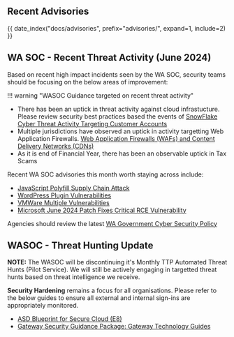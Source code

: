 ## Recent Advisories

{{ date_index("docs/advisories", prefix="advisories/", expand=1, include=2) }}

## WA SOC - Recent Threat Activity (June 2024)

Based on recent high impact incidents seen by the WA SOC, security teams should be focusing on the below areas of improvement:

!!! warning "WASOC Guidance targeted on recent threat activity"

- There has been an uptick in threat activity against cloud infrastucture. Please review security best practices based the events of [SnowFlake Cyber Threat Activity Targeting Customer Accounts](https://soc.cyber.wa.gov.au/advisories/20240604004-SnowFlake-Cyber-Threat-Activity-Targeting-Customer-Accounts/)
- Multiple jurisdictions have observed an uptick in activity targetting Web Application Firewalls. [Web Application Firewalls (WAFs) and Content Delivery Networks (CDNs)](https://soc.cyber.wa.gov.au/guidelines/network-management/#web-application-firewalls-wafs-and-content-delivery-networks-cdns)
- As it is end of Financial Year, there has been an observable uptick in Tax Scams

Recent WA SOC advisories this month worth staying across include:

- [JavaScript Polyfill Supply Chain Attack](https://soc.cyber.wa.gov.au/advisories/20240626004-JavaScript-Polyfill-Supply-Chain-Attack/)
- [WordPress Plugin Vulnerabilities](https://soc.cyber.wa.gov.au/advisories/20240626003-WordPress-Plugin-Vulnerabilities/)
- [VMWare Multiple Vulnerabilities](https://soc.cyber.wa.gov.au/advisories/20240619002-VMWare-Multiple-Vulnerabilities/)
- [Microsoft June 2024 Patch Fixes Critical RCE Vulnerability](https://soc.cyber.wa.gov.au/advisories/20240612001-June-2024-MSMQ-Patch/)

Agencies should review the latest [WA Government Cyber Security Policy](https://www.wa.gov.au/government/publications/2024-wa-government-cyber-security-policy)

## WASOC - Threat Hunting Update

**NOTE:** The WASOC will be discontinuing it's Monthly TTP Automated Threat Hunts (Pilot Service). We will still be actively engaging in targetted threat hunts based on threat intelligence we receive.

**Security Hardening** remains a focus for all organisations. Please refer to the below guides to ensure all external and internal sign-ins are appropriately monitored.

- [ASD Blueprint for Secure Cloud (E8)](https://blueprint.asd.gov.au/security-and-governance/essential-eight/)
- [Gateway Security Guidance Package: Gateway Technology Guides](https://www.cyber.gov.au/resources-business-and-government/maintaining-devices-and-systems/system-hardening-and-administration/gateway-hardening/gateway-security-guidance-package-gateway-technology-guides)
